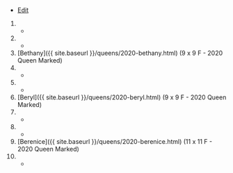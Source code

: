 * [Edit](https://github.com/joejcollins/rhapsody-angel/edit/master/_includes/apiary.md)

1. -
1. -
1. [Bethany]({{ site.baseurl }}/queens/2020-bethany.html) (9 x 9 F - 2020 Queen Marked)
1. -
1. -
1. [Beryl]({{ site.baseurl }}/queens/2020-beryl.html) (9 x 9 F - 2020 Queen Marked)
1. -
1. -
1. [Berenice]({{ site.baseurl }}/queens/2020-berenice.html) (11 x 11 F - 2020 Queen Marked)
1. -
